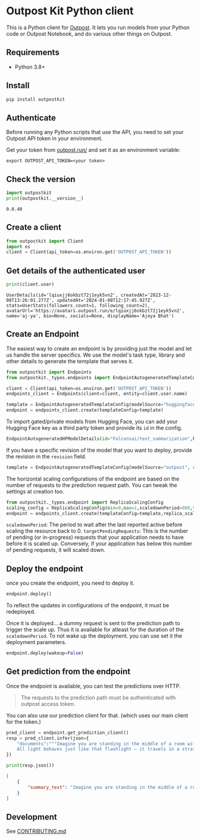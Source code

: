 # Outpost Kit Python client

This is a Python client for [Outpost](https://outpost.run). It lets you run models from your Python code or Outpost Notebook, and do various other things on Outpost.

## Requirements

- Python 3.8+

## Install

```sh
pip install outpostkit
```

## Authenticate

Before running any Python scripts that use the API, you need to set your Outpost API token in your environment.

Get your token from [outpost.run/](https://outpost.run/) and set it as an environment variable:

```
export OUTPOST_API_TOKEN=<your token>
```

## Check the version
```py
import outpostkit
print(outpostkit.__version__)
```
`0.0.40`


## Create a client

```py
from outpostkit import Client
import os
client = Client(api_token=os.environ.get('OUTPOST_API_TOKEN'))
```

## Get details of the authenticated user
```py
print(client.user)
```
```
UserDetails(id='lqiuxjj6okbzt72j1eyk5vn2', createdAt='2023-12-08T13:26:01.277Z', updatedAt='2024-01-08T12:17:45.927Z', stats=UserStats(followers_count=1, following_count=2), avatarUrl='https://avatars.outpost.run/e/lqiuxjj6okbzt72j1eyk5vn2', name='aj-ya', bio=None, socials=None, displayName='Ajeya Bhat')
```

## Create an Endpoint 


The easiest way to create an endpoint is by providing just the model and let us handle the server specifics.
We use the model's task type, library and other details to generate the template that serves it.

```py
from outpostkit import Endpoints
from outpostkit._types.endpoints import EndpointAutogeneratedTemplateConfig, EndpointAutogeneratedHFModelDetails

client = Client(api_token=os.environ.get('OUTPOST_API_TOKEN'))
endpoints_client = Endpoints(client=client, entity=client.user.name)

template = EndpointAutogeneratedTemplateConfig(modelSource="huggingface",huggingfaceModel=EndpointAutogeneratedHFModelDetails(id="Falconsai/text_summarization"))  
endpoint = endpoints_client.create(templateConfig=template)
```
To import gated/private models from Hugging Face, you can add your Hugging Face key as a third party token and provide its `id` in the config.
```py
EndpointAutogeneratedHFModelDetails(id="Falconsai/text_summarization",keyId="<thirdPartyTokenId>")
```

If you have a specific revision of the model that you want to deploy, provide the revision in the `revision` field.

```py
template = EndpointAutogeneratedTemplateConfig(modelSource="outpost", revision="df5ef1a0e2d2579726d74b5d617b17c7049c5a89",outpostModel=EndpointAutogeneratedOutpostModelDetails(id="aj-ya/text-gen")) 
```
The horizontal scaling configurations of the endpoint are based on the number of requests to the prediction request path.
You can tweak the settings at creation too.
```py
from outpostkit._types.endpoint import ReplicaScalingConfig
scaling_config = ReplicaScalingConfig(min=0,max=1,scaledownPeriod=900,targetPendingRequests=100) # Defaults
endpoint = endpoints_client.create(templateConfig=template,replica_scaling_config = scaling_config)
```

`scaledownPeriod`: The period to wait after the last reported active before scaling the resource back to 0.
`targetPendingRequests`: This is the number of pending (or in-progress) requests that your application needs to have before it is scaled up. Conversely, if your application has below this number of pending requests, it will scaled down.

## Deploy the endpoint
once you create the endpoint, you need to deploy it.
```py
endpoint.deploy()
```
To reflect the updates in configurations of the endpoint, it must be redeployed.

Once it is deployed... a dummy request is sent to the prediction path to trigger the scale up. Thus it is available for atleast for the duration of the `scaledownPeriod`. To not wake up the deployment. you can use set it the deployment parameters.
```py
endpoint.deploy(wakeup=False)
```

## Get prediction from the endpoint
Once the endpoint is available, you can test the predictions over HTTP.
> The requests to the prediction path must be authenticated with outpost access token.

You can also use our prediction client for that. (which uses our main client for the token.)
```py
pred_client = endpoint.get_prediction_client()
resp = pred_client.infer(json={
    "documents":"""Imagine you are standing in the middle of a room with no windows, doors or lights. What do you see? Well, nothing because there’s no light. Now imagine you pull out a flashlight and turn it on. The light from the flashlight moves in a straight line. When that beam of light hits an object, the light bounces off that item and into your eyes, allowing you to see whatever is inside the room.
    All light behaves just like that flashlight — it travels in a straight line. But, light also bounces off of objects, which is what allows us to see and photograph objects. When light bounces off an object, it continues to travel in a straight line, but it bounces back at the same angle that it comes in at. That means light rays are essentially bouncing everywhere in all kinds of different directions. The first camera was essentially a room with a small hole on one side wall. Light would pass through that hole, and since it’s reflected in straight lines, the image would be projected on the opposite wall, upside down. While devices like this existed long before true photography, it wasn’t until someone decided to place material that was sensitive to light at the back of that room that photography was born. When light hit the material, which through the course of photography’s history was made up of things from glass to paper, the chemicals reacted to light, etching an image in the surface."""
})

print(resp.json())
```
```json
[
    {
        "summary_text": "Imagine you are standing in the middle of a room with no windows, doors or lights . When that beam of light hits an object, the light bounces off that item and into your eyes, allowing you to see whatever is inside the room . All light behaves just like that flashlight — it travels in a straight line, but it bounces back at the same angle that it comes in at . That means light rays are essentially bouncing everywhere in all kinds of different directions ."
    }
]
```

## Development
See [CONTRIBUTING.md](CONTRIBUTING.md)
